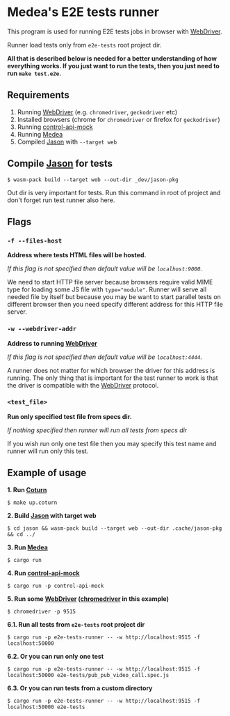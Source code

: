 Medea's E2E tests runner
========================

This program is used for running E2E tests jobs in browser
with [WebDriver].

Runner load tests only from `e2e-tests` root project dir.

__All that is described below is needed for a better understanding of 
how everything works. If you just want to run the tests, 
then you just need to run `make test.e2e`.__

## Requirements

1) Running [WebDriver] (e.g. `chromedriver`, `geckodriver` etc)
2) Installed browsers (chrome for `chromedriver` or firefox for `geckodriver`)
3) Running [control-api-mock]
4) Running [Medea]
5) Compiled [Jason] with `--target web`

## Compile [Jason] for tests
`$ wasm-pack build --target web --out-dir _dev/jason-pkg`

Out dir is very important for tests. Run this command in root of project
and don't forget run test runner also here.

## Flags
### `-f --files-host`
__Address where tests HTML files will be hosted.__

_If this flag is not specified then default value will be `localhost:9000`._

We need to start HTTP file server because browsers require valid MIME type for
loading some JS file with `type="module"`. Runner will serve all needed file
by itself but because you may be want to start parallel tests on different browser
then you need specify different address for this HTTP file server.

### `-w --webdriver-addr` 
__Address to running [WebDriver]__

_If this flag is not specified then default value will be `localhost:4444`._

A runner does not matter for which browser the driver for this address is running.
The only thing that is important for the test runner to work is that the driver 
is compatible with the [WebDriver] protocol.

### `<test_file>`
__Run only specified test file from specs dir.__

_If nothing specified then runner will run all tests from specs dir_

If you wish run only one test file then you may specify this test name and
runner will run only this test.

## Example of usage
__1. Run [Coturn]__

`$ make up.coturn`

__2. Build [Jason] with target web__

`$ cd jason && wasm-pack build --target web --out-dir .cache/jason-pkg && cd ../`

__3. Run [Medea]__

`$ cargo run`

__4. Run [control-api-mock]__

`$ cargo run -p control-api-mock`

__5. Run some [WebDriver] ([chromedriver] in this example)__

`$ chromedriver -p 9515`

__6.1. Run all tests from `e2e-tests` root project dir__

`$ cargo run -p e2e-tests-runner -- -w http://localhost:9515 -f localhost:50000`

__6.2. Or you can run only one test__

`$ cargo run -p e2e-tests-runner -- -w http://localhost:9515 -f localhost:50000 e2e-tests/pub_pub_video_call.spec.js`

__6.3. Or you can run tests from a custom directory__

`$ cargo run -p e2e-tests-runner -- -w http://localhost:9515 -f localhost:50000 e2e-tests`




[WebDriver]: https://developer.mozilla.org/en-US/docs/Web/WebDriver
[control-api-mock]: https://github.com/instrumentisto/medea/tree/master/control-api-mock
[Medea]: https://github.com/instrumentisto/medea
[Jason]: https://github.com/instrumentisto/medea/tree/master/jason
[chromedriver]: http://chromedriver.chromium.org/
[Coturn]: https://github.com/coturn/coturn
